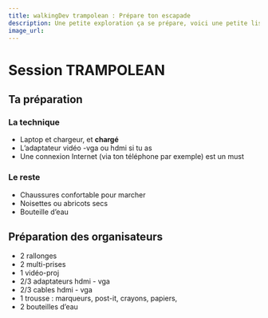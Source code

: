 ```yaml
---
title: walkingDev trampolean : Prépare ton escapade
description: Une petite exploration ça se prépare, voici une petite liste de ce qui nous parait indispensable (ou pas).
image_url:
---
```


# Session TRAMPOLEAN

## Ta préparation

### La technique
- Laptop et chargeur, et **chargé**
- L’adaptateur vidéo -vga ou hdmi si tu as
- Une connexion Internet (via ton téléphone par exemple) est un must

### Le reste
- Chaussures confortable pour marcher
- Noisettes ou abricots secs
- Bouteille d’eau

## Préparation des organisateurs

* 2 rallonges
* 2 multi-prises
* 1 vidéo-proj
* 2/3 adaptateurs hdmi - vga
* 2/3 cables hdmi - vga
* 1 trousse : marqueurs, post-it, crayons, papiers,
* 2 bouteilles d’eau
